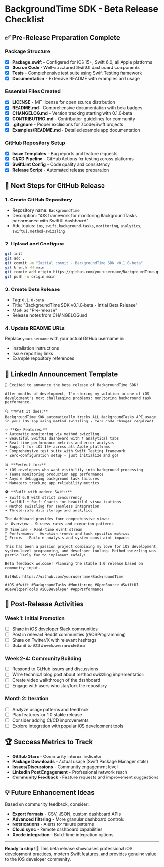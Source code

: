 # BackgroundTime SDK - Beta Release Checklist

## ✅ Pre-Release Preparation Complete

### Package Structure
- [x] **Package.swift** - Configured for iOS 15+, Swift 6.0, all Apple platforms
- [x] **Source Code** - Well-structured SwiftUI dashboard components
- [x] **Tests** - Comprehensive test suite using Swift Testing framework
- [x] **Documentation** - Extensive README with examples and usage

### Essential Files Created
- [x] **LICENSE** - MIT license for open source distribution
- [x] **README.md** - Comprehensive documentation with beta badges
- [x] **CHANGELOG.md** - Version tracking starting with 0.1.0-beta
- [x] **CONTRIBUTING.md** - Contribution guidelines for community
- [x] **.gitignore** - Proper exclusions for Xcode/Swift projects
- [x] **Examples/README.md** - Detailed example app documentation

### GitHub Repository Setup
- [x] **Issue Templates** - Bug reports and feature requests
- [x] **CI/CD Pipeline** - GitHub Actions for testing across platforms
- [x] **SwiftLint Config** - Code quality and consistency
- [x] **Release Script** - Automated release preparation

## 🚀 Next Steps for GitHub Release

### 1. Create GitHub Repository
- Repository name: `BackgroundTime`
- Description: "iOS framework for monitoring BackgroundTasks performance with SwiftUI dashboard"
- Add topics: `ios`, `swift`, `background-tasks`, `monitoring`, `analytics`, `swiftui`, `method-swizzling`

### 2. Upload and Configure
```bash
git init
git add .
git commit -m "Initial commit - BackgroundTime SDK v0.1.0-beta"
git branch -M main
git remote add origin https://github.com/yourusername/BackgroundTime.git
git push -u origin main
```

### 3. Create Beta Release
- Tag: `0.1.0-beta`
- Title: "BackgroundTime SDK v0.1.0-beta - Initial Beta Release"
- Mark as "Pre-release"
- Release notes from CHANGELOG.md

### 4. Update README URLs
Replace `yourusername` with your actual GitHub username in:
- Installation instructions
- Issue reporting links
- Example repository references

## 📱 LinkedIn Announcement Template

```
🚀 Excited to announce the beta release of BackgroundTime SDK!

After months of development, I'm sharing my solution to one of iOS development's most challenging problems: monitoring background task performance.

🔍 **What it does:**
BackgroundTime SDK automatically tracks ALL BackgroundTasks API usage in your iOS app using method swizzling - zero code changes required!

✨ **Key Features:**
• Automatic monitoring via method swizzling
• Beautiful SwiftUI dashboard with 4 analytical tabs
• Real-time performance metrics and error analysis
• Support for iOS 15+ across all Apple platforms
• Comprehensive test suite with Swift Testing framework
• Zero-configuration setup - just initialize and go!

📊 **Perfect for:**
• iOS developers who want visibility into background processing
• Teams monitoring production app performance
• Anyone debugging background task failures
• Managers tracking app reliability metrics

🛠 **Built with modern Swift:**
• Swift 6.0 with strict concurrency
• SwiftUI + Swift Charts for beautiful visualizations
• Method swizzling for seamless integration
• Thread-safe data storage and analytics

The dashboard provides four comprehensive views:
📈 Overview - Success rates and execution patterns
⏰ Timeline - Real-time event stream
🎯 Performance - Duration trends and task-specific metrics  
🚨 Errors - Failure analysis and system constraint impacts

This has been a passion project combining my love for iOS development, system-level programming, and developer tooling. Method swizzling was particularly fun to implement safely!

Beta feedback welcome! Planning the stable 1.0 release based on community input.

GitHub: https://github.com/yourusername/BackgroundTime

#iOS #Swift #BackgroundTasks #Monitoring #OpenSource #SwiftUI #DeveloperTools #iOSDeveloper #AppPerformance
```

## 🎯 Post-Release Activities

### Week 1: Initial Promotion
- [ ] Share in iOS developer Slack communities
- [ ] Post in relevant Reddit communities (r/iOSProgramming)
- [ ] Share on Twitter/X with relevant hashtags
- [ ] Submit to iOS developer newsletters

### Week 2-4: Community Building  
- [ ] Respond to GitHub issues and discussions
- [ ] Write technical blog post about method swizzling implementation
- [ ] Create video walkthrough of the dashboard
- [ ] Engage with users who star/fork the repository

### Month 2: Iteration
- [ ] Analyze usage patterns and feedback
- [ ] Plan features for 1.0 stable release
- [ ] Consider adding CI/CD improvements
- [ ] Explore integration with popular iOS development tools

## 🏆 Success Metrics to Track

- **GitHub Stars** - Community interest indicator
- **Package Downloads** - Actual usage (Swift Package Manager stats)
- **Issues/Discussions** - Community engagement level
- **LinkedIn Post Engagement** - Professional network reach
- **Community Feedback** - Feature requests and improvement suggestions

## 💡 Future Enhancement Ideas

Based on community feedback, consider:
- **Export formats** - CSV, JSON, custom dashboard APIs
- **Advanced filtering** - More granular dashboard controls
- **Notifications** - Alerts for failure patterns
- **Cloud sync** - Remote dashboard capabilities
- **Xcode integration** - Build-time integration options

---

**Ready to ship!** 🚀 This beta release showcases professional iOS development practices, modern Swift features, and provides genuine value to the iOS developer community.